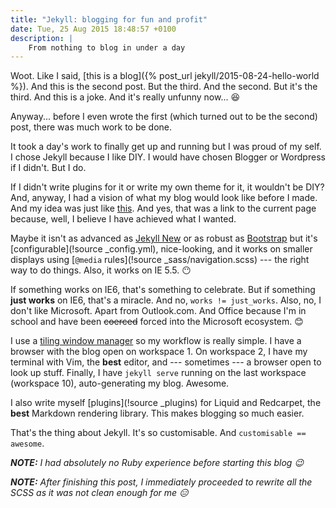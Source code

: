 ```yaml
---
title: "Jekyll: blogging for fun and profit"
date: Tue, 25 Aug 2015 18:48:57 +0100
description: |
    From nothing to blog in under a day
---
```


Woot. Like I said, [this is a blog]({% post_url jekyll/2015-08-24-hello-world %}).
And this is the second post. But the third. And the second. But it's the third. 
And this is a joke. And it's really unfunny now... :laughing:

Anyway... before I even wrote the first (which turned out to be the second) 
post, there was much work to be done.

It took a day's work to finally get up and running but I was proud of my self. 
I chose Jekyll because I like DIY. I would have chosen Blogger or Wordpress if I 
didn't. But I do.

If I didn't write plugins for it or write my own theme for it, it wouldn't be 
DIY? And, anyway, I had a vision of what my blog would look like before I made. 
And my idea was just like [this](#). And yes, that was a link to the current 
page because, well, I believe I have achieved what I wanted.

Maybe it isn't as advanced as [Jekyll New](!GitHub "jglovier/jekyll-new") or as 
robust as [Bootstrap](http://getbootstrap.com/) but it's [configurable](!source
_config.yml), nice-looking, and it works on smaller displays using [`@media` 
rules](!source _sass/navigation.scss) --- the right way to do things. Also, it 
works on IE 5.5. :no_mouth:

If something works on IE6, that's something to celebrate. But if something 
**just works** on IE6, that's a miracle. And no, `works != just_works`. Also, 
no, I don't like Microsoft. Apart from Outlook.com. And Office because I'm in 
school and have been ~~coerced~~ forced into the Microsoft ecosystem. :blush:

I use a [tiling window manager](https://i3wm.org/) so my workflow is really 
simple. I have a browser with the blog open on workspace 1. On workspace 2, I 
have my terminal with Vim, the **best** editor, and --- sometimes --- a browser 
open to look up stuff. Finally, I have `jekyll serve` running on the last 
workspace (workspace 10), auto-generating my blog. Awesome.

I also write myself [plugins](!source _plugins) for Liquid and Redcarpet, 
the **best** Markdown rendering library. This makes blogging so much easier.

That's the thing about Jekyll. It's so customisable. And `customisable == 
awesome`.

_**NOTE:** I had absolutely no Ruby experience before starting this blog :wink:_

_**NOTE:** After finishing this post, I immediately proceeded to rewrite all the 
SCSS as it was not clean enough for me :expressionless:_
